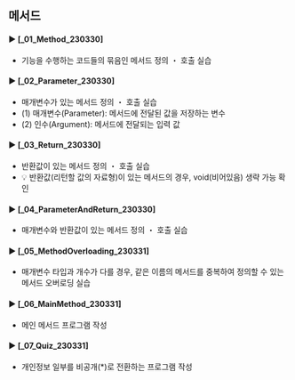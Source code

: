 ####
## 메서드
####
#### ► [_01_Method_230330]
- 기능을 수행하는 코드들의 묶음인 메서드 정의 ・ 호출 실습
####
#### ► [_02_Parameter_230330]
- 매개변수가 있는 메서드 정의 ・ 호출 실습
- (1) 매개변수(Parameter): 메서드에 전달된 값을 저장하는 변수
- (2) 인수(Argument): 메서드에 전달되는 입력 값
####
#### ► [_03_Return_230330]
- 반환값이 있는 메서드 정의 ・ 호출 실습
- 💡 반환값(리턴할 값의 자료형)이 있는 메서드의 경우, void(비어있음) 생략 가능 확인
####
#### ► [_04_ParameterAndReturn_230330]
- 매개변수와 반환값이 있는 메서드 정의 ・ 호출 실습
####
#### ► [_05_MethodOverloading_230331]
- 매개변수 타입과 개수가 다를 경우, 같은 이름의 메서드를 중복하여 정의할 수 있는 메서드 오버로딩 실습
####
#### ► [_06_MainMethod_230331]
- 메인 메서드 프로그램 작성
####
#### ► [_07_Quiz_230331]
- 개인정보 일부를 비공개(*)로 전환하는 프로그램 작성
####
